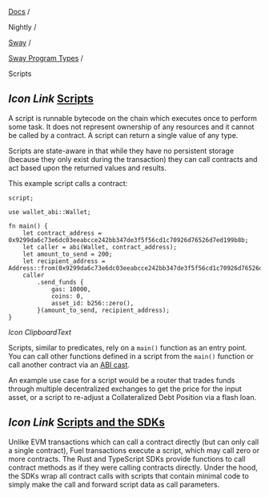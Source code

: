 [Docs](https://docs.fuel.network/) /

Nightly  /

[Sway](https://docs.fuel.network/docs/nightly/sway/) /

[Sway Program Types](https://docs.fuel.network/docs/nightly/sway/sway-program-types/) /

Scripts

## _Icon Link_ [Scripts](https://docs.fuel.network/docs/nightly/sway/sway-program-types/scripts/\#scripts)

A script is runnable bytecode on the chain which executes once to perform some task. It does not represent ownership of any resources and it cannot be called by a contract. A script can return a single value of any type.

Scripts are state-aware in that while they have no persistent storage (because they only exist during the transaction) they can call contracts and act based upon the returned values and results.

This example script calls a contract:

```fuel_Box fuel_Box-idXKMmm-css
script;

use wallet_abi::Wallet;

fn main() {
    let contract_address = 0x9299da6c73e6dc03eeabcce242bb347de3f5f56cd1c70926d76526d7ed199b8b;
    let caller = abi(Wallet, contract_address);
    let amount_to_send = 200;
    let recipient_address = Address::from(0x9299da6c73e6dc03eeabcce242bb347de3f5f56cd1c70926d76526d7ed199b8b);
    caller
        .send_funds {
            gas: 10000,
            coins: 0,
            asset_id: b256::zero(),
        }(amount_to_send, recipient_address);
}

```

_Icon ClipboardText_

Scripts, similar to predicates, rely on a `main()` function as an entry point. You can call other functions defined in a script from the `main()` function or call another contract via an [ABI cast](https://docs.fuel.network/docs/nightly/sway/sway-program-types/smart_contracts/#calling-a-smart-contract-from-a-script).

An example use case for a script would be a router that trades funds through multiple decentralized exchanges to get the price for the input asset, or a script to re-adjust a Collateralized Debt Position via a flash loan.

## _Icon Link_ [Scripts and the SDKs](https://docs.fuel.network/docs/nightly/sway/sway-program-types/scripts/\#scripts-and-the-sdks)

Unlike EVM transactions which can call a contract directly (but can only call a single contract), Fuel transactions execute a script, which may call zero or more contracts. The Rust and TypeScript SDKs provide functions to call contract methods as if they were calling contracts directly. Under the hood, the SDKs wrap all contract calls with scripts that contain minimal code to simply make the call and forward script data as call parameters.
